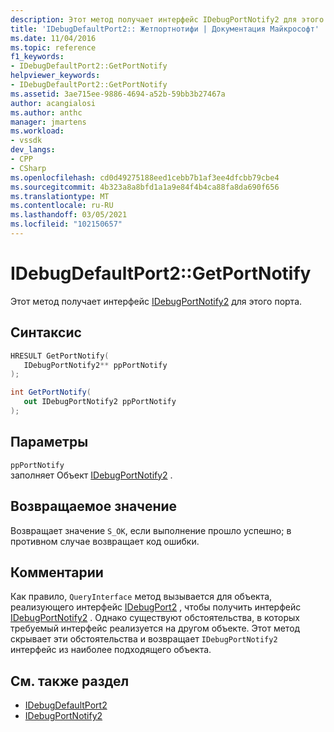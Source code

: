 ```yaml
---
description: Этот метод получает интерфейс IDebugPortNotify2 для этого порта.
title: 'IDebugDefaultPort2:: Жетпортнотифи | Документация Майкрософт'
ms.date: 11/04/2016
ms.topic: reference
f1_keywords:
- IDebugDefaultPort2::GetPortNotify
helpviewer_keywords:
- IDebugDefaultPort2::GetPortNotify
ms.assetid: 3ae715ee-9886-4694-a52b-59bb3b27467a
author: acangialosi
ms.author: anthc
manager: jmartens
ms.workload:
- vssdk
dev_langs:
- CPP
- CSharp
ms.openlocfilehash: cd0d49275188eed1cebb7b1af3ee4dfcbb79cbe4
ms.sourcegitcommit: 4b323a8a8bfd1a1a9e84f4b4ca88fa8da690f656
ms.translationtype: MT
ms.contentlocale: ru-RU
ms.lasthandoff: 03/05/2021
ms.locfileid: "102150657"
---
```

# <a name="idebugdefaultport2getportnotify"></a>IDebugDefaultPort2::GetPortNotify
Этот метод получает интерфейс [IDebugPortNotify2](../../../extensibility/debugger/reference/idebugportnotify2.md) для этого порта.

## <a name="syntax"></a>Синтаксис

```cpp
HRESULT GetPortNotify(
   IDebugPortNotify2** ppPortNotify
);
```

```csharp
int GetPortNotify(
   out IDebugPortNotify2 ppPortNotify
);
```

## <a name="parameters"></a>Параметры
`ppPortNotify`\
заполняет Объект [IDebugPortNotify2](../../../extensibility/debugger/reference/idebugportnotify2.md) .

## <a name="return-value"></a>Возвращаемое значение
 Возвращает значение `S_OK`, если выполнение прошло успешно; в противном случае возвращает код ошибки.

## <a name="remarks"></a>Комментарии
 Как правило, `QueryInterface` метод вызывается для объекта, реализующего интерфейс [IDebugPort2](../../../extensibility/debugger/reference/idebugport2.md) , чтобы получить интерфейс [IDebugPortNotify2](../../../extensibility/debugger/reference/idebugportnotify2.md) . Однако существуют обстоятельства, в которых требуемый интерфейс реализуется на другом объекте. Этот метод скрывает эти обстоятельства и возвращает `IDebugPortNotify2` интерфейс из наиболее подходящего объекта.

## <a name="see-also"></a>См. также раздел
- [IDebugDefaultPort2](../../../extensibility/debugger/reference/idebugdefaultport2.md)
- [IDebugPortNotify2](../../../extensibility/debugger/reference/idebugportnotify2.md)
